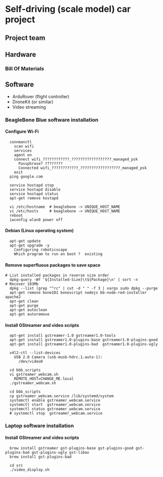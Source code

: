 # Self-driving (scale model) car project

## Project team

## Hardware

### Bill Of Materials

## Software

- ArduRover (flight controller)
- DroneKit (or similar)
- Video streaming

### BeagleBone Blue software installation

#### Configure Wi-Fi

```
  connmanctl
    scan wifi
    services
    agent on
    connect wifi_????????????_??????????????????_managed_psk
      Passphrase? ????????
      Connected wifi_????????????_??????????????????_managed_psk
    exit
  ping google.com
```

```
  service hostapd stop
  service hostapd disable
  service hostapd status
  apt-get remove hostapd 
```

```
  vi /etc/hostname  # beaglebone -> UNIQUE_HOST_NAME
  vi /etc/hosts     # beaglebone -> UNIQUE_HOST_NAME
  reboot
  iwconfig wlan0 power off
```

#### Debian (Linux operating system)
```
  apt-get update
  apt-get upgrade -y
    Configuring roboticscape
    Which program to run on boot ?  existing
```

#### Remove superfluous packages to save space
```
# List installed packages in reverse size order
  dpkg-query -Wf '${Installed-Size}\t${Package}\n' | sort -n
# Recover 183Mb
  dpkg --list |grep "^rc" | cut -d " " -f 3 | xargs sudo dpkg --purge
  apt-get remove bone101 bonescript nodejs bb-node-red-installer apache2
  apt-get clean
  apt-get purge
  apt-get autoclean
  apt-get autoremove
```

#### Install GStreamer and video scripts

```
  apt-get install gstreamer-1.0 gstreamer1.0-tools
  apt-get install gstreamer1.0-plugins-base gstreamer1.0-plugins-good
  apt-get install gstreamer1.0-plugins-bad  gstreamer1.0-plugins-ugly

  v4l2-ctl --list-devices
    USB 2.0 Camera (usb-musb-hdrc.1.auto-1):
      /dev/video0
```

```
  cd bbb_scripts
  vi gstreamer_webcam.sh
    REMOTE_HOST=CHANGE_ME.local
  ./gstreamer_webcam.sh
```

```
  cd bbb_scripts
  cp gstreamer_webcam.service /lib/systemd/system
  systemctl enable gstreamer_webcam.service
  systemctl start  gstreamer_webcam.service
  systemctl status gstreamer_webcam.service
  # systemctl stop  gstreamer_webcam.service
```

### Laptop software installation

#### Install GStreamer and video scripts

```
  brew install gstreamer gst-plugins-base gst-plugins-good gst-plugins-bad gst-plugins-ugly gst-libav
  brew install gst-plugins-bad
```

```
  cd src
  ./video_display.sh
```
